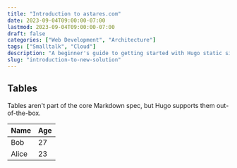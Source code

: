 ```yaml
---
title: "Introduction to astares.com"
date: 2023-09-04T09:00:00-07:00
lastmod: 2023-09-04T09:00:00-07:00
draft: false
categories: ["Web Development", "Architecture"]
tags: ["Smalltalk", "Cloud"]
description: "A beginner's guide to getting started with Hugo static site generator."
slug: "introduction-to-new-solution"
---
```



## Tables

Tables aren't part of the core Markdown spec, but Hugo supports them out-of-the-box.

   Name | Age
--------|------
    Bob | 27
  Alice | 23